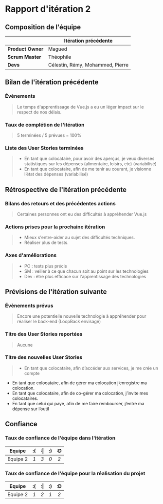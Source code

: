 # Rapport d'itération 2

## Composition de l'équipe


|  &nbsp;                 | Itération précédente     |
| -------------           |-------------             |
| **Product Owner**       | Magued                   |
| **Scrum Master**        | Théophile                |
| **Devs**        | Célestin, Rémy, Mohammed, Pierre                |

## Bilan de l'itération précédente  
### Évènements
> Le temps d'apprentissage de Vue.js a eu un léger impact sur le respect de nos délais.

### Taux de complétion de l'itération  

> 5 terminées / 5 prévues = 100%

### Liste des User Stories terminées

> * En tant que colocataire, pour avoir des aperçus, je veux diverses statistiques sur les dépenses (alimentaire, loisirs, etc) (variabilisé)
> * En tant que colocataire, afin de me tenir au courant, je visionne l’état des dépenses (variabilisé)

## Rétrospective de l'itération précédente

### Bilans des retours et des précédentes actions

>Certaines personnes ont eu des difficultés à appréhender Vue.js

### Actions prises pour la prochaine itération

> * Mieux s'entre-aider au sujet des difficultés techniques.
> * Réaliser plus de tests.

### Axes d'améliorations
> * PO : tests plus précis
> * SM : veiller à ce que chacun soit au point sur les technologies
> * Dev : être plus efficace sur l'apprentissage des technologies

## Prévisions de l'itération suivante  
### Évènements prévus  
> Encore une potentielle nouvelle technologie à appréhender pour réaliser le back-end (LoopBack envisagé)


### Titre des User Stories reportées  
> Aucune

### Titre des nouvelles User Stories  
> * En tant que colocataire, afin d’accéder aux services, je me crée un compte
* En tant que colocataire, afin de gérer ma colocation j’enregistre ma colocation.
* En tant que colocataire, afin de co-gérer ma colocation, j’invite mes colocataires.
* En tant que celui qui paye, afin de me faire rembourser, j’entre ma dépense sur l’outil


## Confiance
### Taux de confiance de l'équipe dans l'itération  

|Equipe    	| :( 	| :&#124; 	| :) 	| :D 	|
|:--------:	|:----:	|:----:	    |:----:	|:----:	|
| Equipe 2 	|  *1* 	|  *3* 	    |  *0* 	|  *2* 	|

### Taux de confiance de l'équipe pour la réalisation du projet

|Equipe     | :( 	| :&#124; 	| :) 	| :D 	|
|:--------:	|:----:	|:----:	    |:----:	|:----:	|
| Equipe 2 	|  *1* 	|  *2* 	    |  *1* 	|  *2* 	|